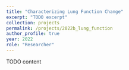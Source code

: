 ```yaml
---
title: "Characterizing Lung Function Change"
excerpt: "TODO excerpt"
collection: projects
permalink: /projects/2022b_lung_function
author_profile: true
year: 2022
role: "Researcher"
---
```


TODO content
